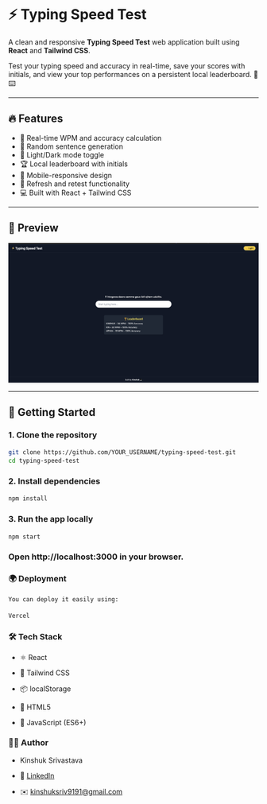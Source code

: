# ⚡ Typing Speed Test

A clean and responsive **Typing Speed Test** web application built using **React** and **Tailwind CSS**.

Test your typing speed and accuracy in real-time, save your scores with initials, and view your top performances on a persistent local leaderboard. 🧠⌨️

---

## 🔥 Features

- 🎯 Real-time WPM and accuracy calculation
- 🧠 Random sentence generation
- 🎨 Light/Dark mode toggle
- 🏆 Local leaderboard with initials
- 📱 Mobile-responsive design
- 🎯 Refresh and retest functionality
- 💻 Built with React + Tailwind CSS

---

## 📸 Preview

![App Screenshot](./public/preview.png)


---

## 🚀 Getting Started

### 1. Clone the repository

```bash
git clone https://github.com/YOUR_USERNAME/typing-speed-test.git
cd typing-speed-test
```

### 2. Install dependencies
```bash
npm install
```

### 3. Run the app locally
```bash
npm start
```
### Open http://localhost:3000 in your browser.

### 🌍 Deployment
```bash
You can deploy it easily using:

Vercel
```

### 🛠 Tech Stack

- ⚛️ React

- 🌈 Tailwind CSS

- 📦 localStorage

- 📄 HTML5

- 🎯 JavaScript (ES6+)

### 🙋‍♂️ Author
- Kinshuk Srivastava

- 💼 [LinkedIn](https://www.linkedin.com/in/kinshuk-srivastava-57932a241/)

- ✉️ kinshuksriv9191@gmail.com


